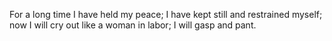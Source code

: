 For a long time I have held my peace; I have kept still and restrained myself; now I will cry out like a woman in labor; I will gasp and pant.
